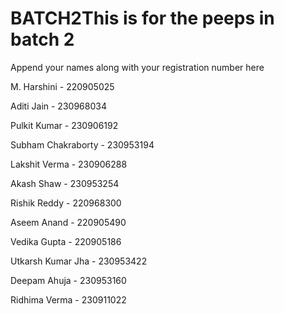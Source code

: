 # BATCH2This is for the peeps in batch 2  
Append your names along with your registration number here

M. Harshini - 220905025    

Aditi Jain - 230968034    

Pulkit Kumar - 230906192

Subham Chakraborty - 230953194

Lakshit Verma - 230906288

Akash Shaw - 230953254

Rishik Reddy - 220968300

Aseem Anand - 220905490

Vedika Gupta - 220905186

Utkarsh Kumar Jha - 230953422

Deepam Ahuja - 230953160

Ridhima Verma - 230911022

